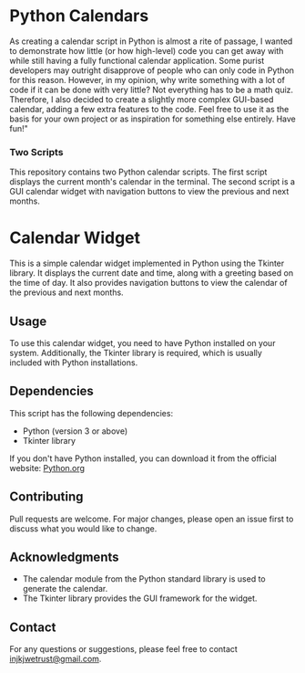 # Python Calendars
As creating a calendar script in Python is almost a rite of passage, I wanted to demonstrate how little (or how high-level) code you can get away with while still having a fully functional calendar application. Some purist developers may outright disapprove of people who can only code in Python for this reason. However, in my opinion, why write something with a lot of code if it can be done with very little? Not everything has to be a math quiz. Therefore, I also decided to create a slightly more complex GUI-based calendar, adding a few extra features to the code. Feel free to use it as the basis for your own project or as inspiration for something else entirely. Have fun!"

### Two Scripts
This repository contains two Python calendar scripts. The first script displays the current month's calendar in the terminal. The second script is a GUI calendar widget with navigation buttons to view the previous and next months.

# Calendar Widget

This is a simple calendar widget implemented in Python using the Tkinter library. It displays the current date and time, along with a greeting based on the time of day. It also provides navigation buttons to view the calendar of the previous and next months.


## Usage
To use this calendar widget, you need to have Python installed on your system. Additionally, the Tkinter library is required, which is usually included with Python installations.

## Dependencies
This script has the following dependencies:

- Python (version 3 or above)
- Tkinter library

If you don't have Python installed, you can download it from the official website: [Python.org](https://www.python.org/downloads/)

## Contributing
Pull requests are welcome. For major changes, please open an issue first to discuss what you would like to change.

## Acknowledgments
- The calendar module from the Python standard library is used to generate the calendar.
- The Tkinter library provides the GUI framework for the widget.

## Contact
For any questions or suggestions, please feel free to contact injkjwetrust@gmail.com.
